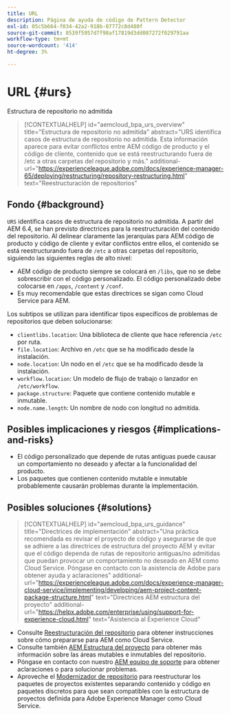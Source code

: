 ```yaml
---
title: URL
description: Página de ayuda de código de Pattern Detector
exl-id: 05c5b664-f034-42a2-918b-07772c8d480f
source-git-commit: 8539f5957d7f98af17819d3dd087272f029791aa
workflow-type: tm+mt
source-wordcount: '414'
ht-degree: 3%

---
```


# URL {#urs}

Estructura de repositorio no admitida

>[!CONTEXTUALHELP]
>id="aemcloud_bpa_urs_overview"
>title="Estructura de repositorio no admitida"
>abstract="URS identifica casos de estructura de repositorio no admitida. Esta información aparece para evitar conflictos entre AEM código de producto y el código de cliente, contenido que se está reestructurando fuera de /etc a otras carpetas del repositorio y más."
>additional-url="https://experienceleague.adobe.com/docs/experience-manager-65/deploying/restructuring/repository-restructuring.html" text="Reestructuración de repositorios"

## Fondo {#background}

`URS` identifica casos de estructura de repositorio no admitida. A partir del AEM 6.4, se han previsto directrices para la reestructuración del contenido del repositorio. Al delinear claramente las jerarquías para AEM código de producto y código de cliente y evitar conflictos entre ellos, el contenido se está reestructurando fuera de `/etc` a otras carpetas del repositorio, siguiendo las siguientes reglas de alto nivel:

* AEM código de producto siempre se colocará en `/libs`, que no se debe sobrescribir con el código personalizado. El código personalizado debe colocarse en `/apps`, `/content` y `/conf`.
* Es muy recomendable que estas directrices se sigan como Cloud Service para AEM.

Los subtipos se utilizan para identificar tipos específicos de problemas de repositorios que deben solucionarse:
* `clientlibs.location`: Una biblioteca de cliente que hace referencia  `/etc` por ruta.
* `file.location`: Archivo en  `/etc` que se ha modificado desde la instalación.
* `node.location`: Un nodo en el  `/etc` que se ha modificado desde la instalación.
* `workflow.location`: Un modelo de flujo de trabajo o lanzador en  `/etc/workflow`.
* `package.structure`: Paquete que contiene contenido mutable e inmutable.
* `node.name.length`: Un nombre de nodo con longitud no admitida.

## Posibles implicaciones y riesgos {#implications-and-risks}

* El código personalizado que depende de rutas antiguas puede causar un comportamiento no deseado y afectar a la funcionalidad del producto.
* Los paquetes que contienen contenido mutable e inmutable probablemente causarán problemas durante la implementación.

## Posibles soluciones {#solutions}

>[!CONTEXTUALHELP]
>id="aemcloud_bpa_urs_guidance"
>title="Directrices de implementación"
>abstract="Una práctica recomendada es revisar el proyecto de código y asegurarse de que se adhiere a las directrices de estructura del proyecto AEM y evitar que el código dependa de rutas de repositorio antiguas/no admitidas que puedan provocar un comportamiento no deseado en AEM como Cloud Service. Póngase en contacto con la asistencia de Adobe para obtener ayuda y aclaraciones"
>additional-url="https://experienceleague.adobe.com/docs/experience-manager-cloud-service/implementing/developing/aem-project-content-package-structure.html" text="Directrices AEM estructura del proyecto"
>additional-url="https://helpx.adobe.com/enterprise/using/support-for-experience-cloud.html" text="Asistencia al Experience Cloud"

* Consulte [Reestructuración del repositorio](https://experienceleague.adobe.com/docs/experience-manager-65/deploying/restructuring/repository-restructuring.html) para obtener instrucciones sobre cómo prepararse para AEM como Cloud Service.
* Consulte también [AEM Estructura del proyecto](https://experienceleague.adobe.com/docs/experience-manager-cloud-service/implementing/developing/aem-project-content-package-structure.html?lang=es) para obtener más información sobre las áreas mutables e inmutables del repositorio.
* Póngase en contacto con nuestro [AEM equipo de soporte](https://helpx.adobe.com/enterprise/using/support-for-experience-cloud.html) para obtener aclaraciones o para solucionar problemas.
* Aproveche el [Modernizador de repositorio](https://experienceleague.adobe.com/docs/experience-manager-cloud-service/moving/refactoring-tools/repo-modernizer.html#refactoring-tools) para reestructurar los paquetes de proyectos existentes separando contenido y código en paquetes discretos para que sean compatibles con la estructura de proyectos definida para Adobe Experience Manager como Cloud Service.
